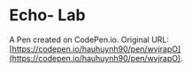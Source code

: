 # Echo- Lab

A Pen created on CodePen.io. Original URL: [https://codepen.io/hauhuynh90/pen/wvjrapO](https://codepen.io/hauhuynh90/pen/wvjrapO).

